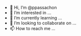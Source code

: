 - 👋 Hi, I’m @ppassachon
- 👀 I’m interested in ...
- 🌱 I’m currently learning ...
- 💞️ I’m looking to collaborate on ...
- 📫 How to reach me ...

<!---
ppassachon/ppassachon is a ✨ special ✨ repository because its `README.md` (this file) appears on your GitHub profile.
You can click the Preview link to take a look at your changes.
--->

